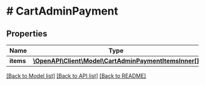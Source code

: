 # # CartAdminPayment

## Properties

Name | Type | Description | Notes
------------ | ------------- | ------------- | -------------
**items** | [**\OpenAPI\Client\Model\CartAdminPaymentItemsInner[]**](CartAdminPaymentItemsInner.md) |  |

[[Back to Model list]](../../README.md#models) [[Back to API list]](../../README.md#endpoints) [[Back to README]](../../README.md)
